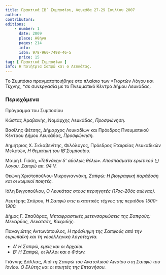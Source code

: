 ```yaml
---
title: Πρακτικά ΙΒ΄ Συμποσίου, Λευκάδα 27-29 Ιουλίου 2007
author: 
contributors: 
editions: 
    - number: 1
      date: 2009
      place: Αθήνα
      pages: 214
      info: 
      isbn: 978-960-7498-46-5
      price: 15
tag: [ Πρακτικά Συμποσίων ]
info: Η ποιήτρια Σαπφώ και ο Λευκάτας.
---
```


Το Συμπόσιο πραγματοποιήθηκε στο πλαίσιο των *Γιορτών Λόγου και Τέχνης, *σε συνεργασία με το Πνευματικό Κέντρο Δήμου Λευκάδας.

### Περιεχόμενα

Πρόγραμμα του Συμποσίου

Κώστας Αραβανής, Νομάρχης Λευκάδας, *Προσφώνηση.*

Βασίλης Φέτσης, Δήμαρχος Λευκαδίων και Πρόεδρος Πνευματικού Κέντρου Δήμου Λευκάδας, *Προσφώνηση.*

Δημήτριος Χ. Σκλαβενίτης, Φιλόλογος, Πρόεδρος Εταιρείας Λευκαδικών Μελετών, *Η θεματική του ΙΒ'Συμποσίου.*

Μαίρη Ι. Γιόση, *«Τεθνάκην δ’ αδόλως θέλω». Αποσπάσματα ερωτικού \(;\) λόγου. Σαπφώ απ. 94 V.*

Θεώνη Χριστοπούλου-Μικρογιαννάκη, *Σαπφώ: Η βιογραφική παράδοση και οι κωμικοί ποιητές.*

Ιόλη Βιγγοπούλου, *Ο Λευκάτας στους περιηγητές \(17ος-20ός αιώνας\).*

Λευτέρης Σπύρου, *Η Σαπφώ στις εικαστικές τέχνες της περιόδου 1500-1900.*

Δήμος Γ. Σπαθάρας, *Μεταφραστικές μετενσαρκώσεις της Σαπφούς: Μενάρδος, Λεκατσάς, Κακριδής.*

Παναγιώτης Αντωνόπουλος, *Η πρόσληψη της Σαπφούς από την ευρωπαϊκή και τη νεοελληνική λογοτεχνία.*
- *Α' Η Σαπφώ, εμείς και οι Αρχαίοι.*
- *Β' Η Σαπφώ, οι Άλλοι και ο Φάων.*

Γιάννης Δάλλας, *Από τη Σαπφώ του Ανατολικού Αιγαίου στη Σαπφώ του Ιονίου. Ο Ελύτης και οι ποιητές της Επτανήσου.*
